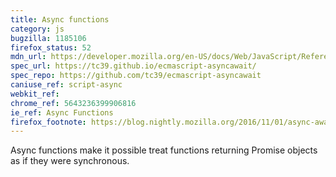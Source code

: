 ```yaml
---
title: Async functions
category: js
bugzilla: 1185106
firefox_status: 52
mdn_url: https://developer.mozilla.org/en-US/docs/Web/JavaScript/Reference/Statements/async_function
spec_url: https://tc39.github.io/ecmascript-asyncawait/
spec_repo: https://github.com/tc39/ecmascript-asyncawait
caniuse_ref: script-async 
webkit_ref: 
chrome_ref: 5643236399906816
ie_ref: Async Functions
firefox_footnote: https://blog.nightly.mozilla.org/2016/11/01/async-await-support-in-firefox/
---
```


Async functions make it possible treat functions returning Promise objects as if they were synchronous.
